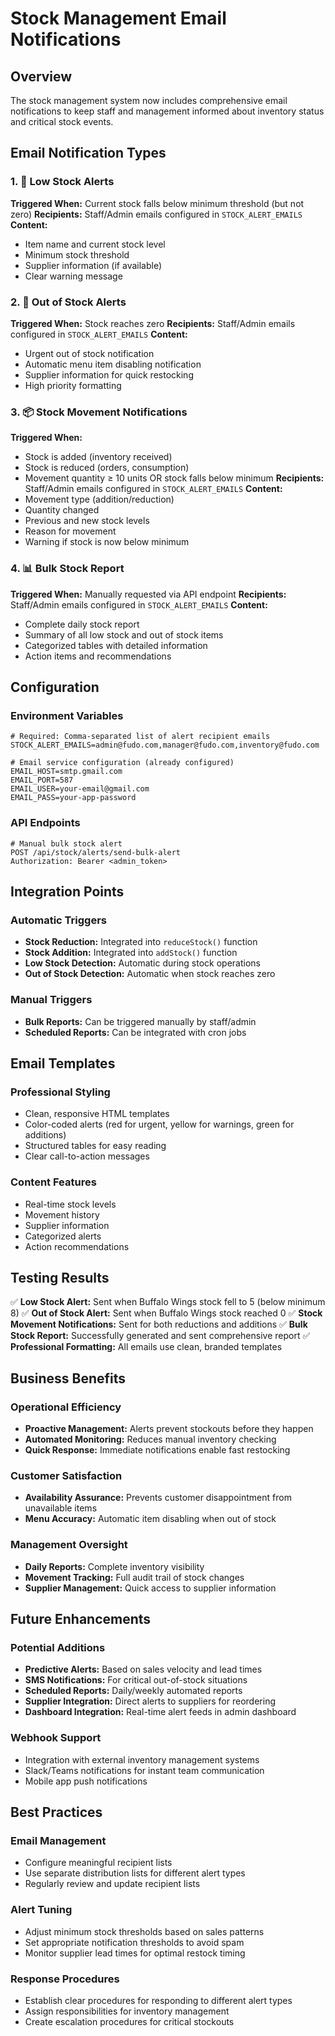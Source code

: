 # Stock Management Email Notifications

## Overview
The stock management system now includes comprehensive email notifications to keep staff and management informed about inventory status and critical stock events.

## Email Notification Types

### 1. 🚨 Low Stock Alerts
**Triggered When:** Current stock falls below minimum threshold (but not zero)
**Recipients:** Staff/Admin emails configured in `STOCK_ALERT_EMAILS`
**Content:**
- Item name and current stock level
- Minimum stock threshold
- Supplier information (if available)
- Clear warning message

### 2. 🔴 Out of Stock Alerts
**Triggered When:** Stock reaches zero
**Recipients:** Staff/Admin emails configured in `STOCK_ALERT_EMAILS`
**Content:**
- Urgent out of stock notification
- Automatic menu item disabling notification
- Supplier information for quick restocking
- High priority formatting

### 3. 📦 Stock Movement Notifications
**Triggered When:** 
- Stock is added (inventory received)
- Stock is reduced (orders, consumption)
- Movement quantity ≥ 10 units OR stock falls below minimum
**Recipients:** Staff/Admin emails configured in `STOCK_ALERT_EMAILS`
**Content:**
- Movement type (addition/reduction)
- Quantity changed
- Previous and new stock levels
- Reason for movement
- Warning if stock is now below minimum

### 4. 📊 Bulk Stock Report
**Triggered When:** Manually requested via API endpoint
**Recipients:** Staff/Admin emails configured in `STOCK_ALERT_EMAILS`
**Content:**
- Complete daily stock report
- Summary of all low stock and out of stock items
- Categorized tables with detailed information
- Action items and recommendations

## Configuration

### Environment Variables
```env
# Required: Comma-separated list of alert recipient emails
STOCK_ALERT_EMAILS=admin@fudo.com,manager@fudo.com,inventory@fudo.com

# Email service configuration (already configured)
EMAIL_HOST=smtp.gmail.com
EMAIL_PORT=587
EMAIL_USER=your-email@gmail.com
EMAIL_PASS=your-app-password
```

### API Endpoints
```
# Manual bulk stock alert
POST /api/stock/alerts/send-bulk-alert
Authorization: Bearer <admin_token>
```

## Integration Points

### Automatic Triggers
- **Stock Reduction:** Integrated into `reduceStock()` function
- **Stock Addition:** Integrated into `addStock()` function
- **Low Stock Detection:** Automatic during stock operations
- **Out of Stock Detection:** Automatic when stock reaches zero

### Manual Triggers
- **Bulk Reports:** Can be triggered manually by staff/admin
- **Scheduled Reports:** Can be integrated with cron jobs

## Email Templates

### Professional Styling
- Clean, responsive HTML templates
- Color-coded alerts (red for urgent, yellow for warnings, green for additions)
- Structured tables for easy reading
- Clear call-to-action messages

### Content Features
- Real-time stock levels
- Movement history
- Supplier information
- Categorized alerts
- Action recommendations

## Testing Results

✅ **Low Stock Alert:** Sent when Buffalo Wings stock fell to 5 (below minimum 8)
✅ **Out of Stock Alert:** Sent when Buffalo Wings stock reached 0
✅ **Stock Movement Notifications:** Sent for both reductions and additions
✅ **Bulk Stock Report:** Successfully generated and sent comprehensive report
✅ **Professional Formatting:** All emails use clean, branded templates

## Business Benefits

### Operational Efficiency
- **Proactive Management:** Alerts prevent stockouts before they happen
- **Automated Monitoring:** Reduces manual inventory checking
- **Quick Response:** Immediate notifications enable fast restocking

### Customer Satisfaction
- **Availability Assurance:** Prevents customer disappointment from unavailable items
- **Menu Accuracy:** Automatic item disabling when out of stock

### Management Oversight
- **Daily Reports:** Complete inventory visibility
- **Movement Tracking:** Full audit trail of stock changes
- **Supplier Management:** Quick access to supplier information

## Future Enhancements

### Potential Additions
- **Predictive Alerts:** Based on sales velocity and lead times
- **SMS Notifications:** For critical out-of-stock situations
- **Scheduled Reports:** Daily/weekly automated reports
- **Supplier Integration:** Direct alerts to suppliers for reordering
- **Dashboard Integration:** Real-time alert feeds in admin dashboard

### Webhook Support
- Integration with external inventory management systems
- Slack/Teams notifications for instant team communication
- Mobile app push notifications

## Best Practices

### Email Management
- Configure meaningful recipient lists
- Use separate distribution lists for different alert types
- Regularly review and update recipient lists

### Alert Tuning
- Adjust minimum stock thresholds based on sales patterns
- Set appropriate notification thresholds to avoid spam
- Monitor supplier lead times for optimal restock timing

### Response Procedures
- Establish clear procedures for responding to different alert types
- Assign responsibilities for inventory management
- Create escalation procedures for critical stockouts
